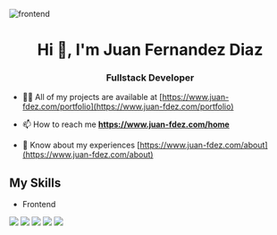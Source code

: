 ![frontend](https://www.nettechnocrats.com/sanadm/BlogAdmin/uploads/who-is-a-full-stack-web-developer-and-what-skills-he-she-should-have-.jpg)

<h1 align="center">Hi 👋, I'm Juan Fernandez Diaz</h1>
<h3 align="center">Fullstack Developer</h3>

- 👨‍💻 All of my projects are available at [https://www.juan-fdez.com/portfolio](https://www.juan-fdez.com/portfolio)

- 📫 How to reach me **https://www.juan-fdez.com/home**

- 📄 Know about my experiences [https://www.juan-fdez.com/about](https://www.juan-fdez.com/about)

## My Skills
- Frontend
<p>
  <img src="https://img.icons8.com/color/48/000000/html-5--v1.png"/>
  <img src="https://img.icons8.com/color/48/000000/css3.png"/>
  <img src="https://img.icons8.com/color/48/000000/sass.png"/>
  <img src="https://img.icons8.com/color/48/000000/javascript--v1.png"/>
  <img src="https://img.icons8.com/plasticine/48/000000/react.png"/>
</p>

